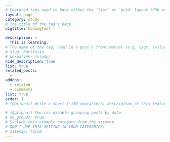 ```yaml
---
# Featured tags need to have either the `list` or `grid` layout (PRO only).
layout: page
category: study
# The title of the tag's page.
bigtitle: CodingTest

description: >
  This is learning,
# The name of the tag, used in a post's front matter (e.g. tags: [<slug>]).
# slug: Portfolio
# permalink: /study/
hide_description: true
list: true
related_posts:
  -
addons:
  - related
  - comments
list: true
order: 1
# (Optional) Write a short (~150 characters) description of this featured tag.

# (Optional) You can disable grouping posts by date.
# no_groups: true
# Exclude this example category from the sitemap.
# DON'T USE THIS SETTING IN YOUR CATEGORIES!
# sitemap: false
---
```

